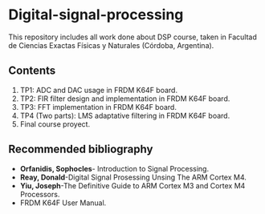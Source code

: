 # Digital-signal-processing
This repository includes all work done about DSP course, taken in Facultad de Ciencias Exactas Físicas y Naturales (Córdoba, Argentina).
## Contents
1. TP1: ADC and DAC usage in FRDM K64F board.
2. TP2: FIR filter design and implementation in FRDM K64F board.
3. TP3: FFT implementation in FRDM K64F board.
4. TP4 (Two parts): LMS adaptative filtering in FRDM K64F board.
5. Final course proyect.
## Recommended bibliography
+ **Orfanidis, Sophocles**- Introduction to Signal Processing.
+ **Reay, Donald**-Digital Signal Prosessing Unsing The ARM Cortex M4.
+ **Yiu, Joseph**-The Definitive Guide to ARM Cortex M3 and Cortex M4 Processors.
+ FRDM K64F User Manual.

